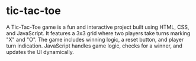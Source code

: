 # tic-tac-toe
A Tic-Tac-Toe game is a fun and interactive project built using HTML, CSS, and JavaScript. It features a 3x3 grid where two players take turns marking "X" and "O". The game includes winning logic, a reset button, and player turn indication. JavaScript handles game logic, checks for a winner, and updates the UI dynamically. 
